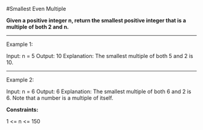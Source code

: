 #Smallest Even Multiple

**Given a positive integer n, return the smallest positive integer that is a multiple of both 2 and n.**
 
---
Example 1:

Input: n = 5
Output: 10
Explanation: The smallest multiple of both 5 and 2 is 10.

---
Example 2:

Input: n = 6
Output: 6
Explanation: The smallest multiple of both 6 and 2 is 6. Note that a number is a multiple of itself.
 

**Constraints:**

1 <= n <= 150

